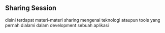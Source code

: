## Sharing Session

disini terdapat materi-materi sharing mengenai teknologi ataupun tools yang pernah dialami dalam development sebuah aplikasi




